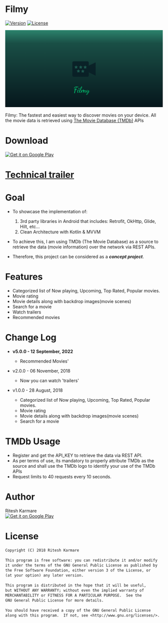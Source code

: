 # Filmy 

[![Version](https://img.shields.io/badge/version-v5.0.0-brightgreen.svg)](https://play.google.com/store/apps/details?id=rk.entertainment.filmy)
[![License](https://img.shields.io/badge/license-GNU_GPLv3-blue.svg)](https://raw.githubusercontent.com/ritesh-karmare/Test/master/LICENSE)

![](/screenshots/filmy_banner.png)

Filmy: The fastest and easiest way to discover movies on your device. All the movie data is retrieved using [The Movie Database (TMDb)][1] APIs

[1]: http://slashdot.org

# Download

[<img src='https://play.google.com/intl/en_us/badges/images/generic/en_badge_web_generic.png' alt='Get it on Google Play' width='210' height='80'>](https://play.google.com/store/apps/details?id=rk.entertainment.filmy)

# [Technical trailer](/TechnicalOverview.md)

# Goal

* To showcase the implementation of:
  1. 3rd party libraries in Android that includes: Retrofit, OkHttp, Glide, Hilt, etc...
  2. Clean Architecture with Kotlin & MVVM

* To achieve this, I am using TMDb (The Movie Database) as a source to retrieve the data (movie information) over the network via REST APIs.
* Therefore, this project can be considered as a ***concept project***.


# Features 

* Categorized list of Now playing, Upcoming, Top Rated, Popular movies.
* Movie rating
* Movie details along with backdrop images(movie scenes)
* Search for a movie
* Watch trailers
* Recommended movies

# Change Log

* **v5.0.0 - 12 September, 2022** <br>
  * Recommended Movies'

* v2.0.0 - 06 November, 2018 <br>
  * Now you can watch 'trailers'

* v1.0.0 - 28 August, 2018 <br>
  * Categorized list of Now playing, Upcoming, Top Rated, Popular movies.
  * Movie rating
  * Movie details along with backdrop images(movie scenes)
  * Search for a movie



# TMDb Usage

* Register and get the API_KEY to retrieve the data via REST API.
* As per terms of use, its mandatory to properly attribute TMDb as the source and shall use the TMDb logo to identify your use of the TMDb APIs
* Request limits to 40 requests every 10 seconds.


# Author

Ritesh Karmare<br>
[<img src='https://cdnjs.cloudflare.com/ajax/libs/webicons/2.0.0/webicons/webicon-linkedin.svg' alt='Get it on Google Play' width='32' height='32'>](https://www.linkedin.com/in/riteshkarmare/)<br>



# License

```
Copyright (C) 2018 Ritesh Karmare

This program is free software: you can redistribute it and/or modify
it under the terms of the GNU General Public License as published by
the Free Software Foundation, either version 3 of the License, or
(at your option) any later version.

This program is distributed in the hope that it will be useful,
but WITHOUT ANY WARRANTY; without even the implied warranty of
MERCHANTABILITY or FITNESS FOR A PARTICULAR PURPOSE.  See the
GNU General Public License for more details.

You should have received a copy of the GNU General Public License
along with this program.  If not, see <http://www.gnu.org/licenses/>.
```
